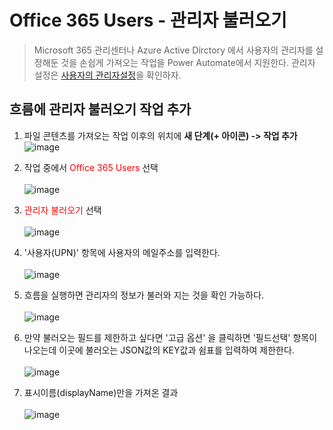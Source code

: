 # Office 365 Users - 관리자 불러오기
> Microsoft 365 관리센터나 Azure Active Dirctory 에서 사용자의 관리자를 설정해둔 것을 손쉽게 가져오는 작업을 Power Automate에서 지원한다. 관리자 설정은 [사용자의 관리자설정](https://github.com/nanenchanga53/PowerPlatforms/blob/main/%EB%A7%88%EC%9D%B4%ED%81%AC%EB%A1%9C%EC%86%8C%ED%94%84%ED%8A%B8365%EA%B4%80%EB%A6%AC%EC%84%BC%ED%84%B0/%EC%82%AC%EC%9A%A9%EC%9E%90%EA%B4%80%EB%A6%AC%EC%9E%90%EC%84%A4%EC%A0%95.md)을 확인하자.

## 흐름에 관리자 불러오기 작업 추가
1. 파일 콘텐츠를 가져오는 작업 이후의 위치에 **새 단계(+ 아이콘) -> 작업 추가**<br>![image](https://user-images.githubusercontent.com/39551265/155929733-389e36ba-5b77-49c2-ada4-b892d0d1200f.png)<br>

2. 작업 중에서 <span style="color:red">Office 365 Users</span> 선택<br><br>![image](https://user-images.githubusercontent.com/39551265/166902521-2bd83274-eea1-4f2f-b52d-396ae4e26d2c.png)<br>

3. <span style="color:red">관리자 불러오기</span> 선택<br><br>![image](https://user-images.githubusercontent.com/39551265/166903003-75440723-b921-4de4-8c13-3efe5a5ded32.png)<br>


4. '사용자(UPN)' 항목에 사용자의 메일주소를 입력한다.<br><br>![image](https://user-images.githubusercontent.com/39551265/166905300-d0ede962-961f-4f1b-8a29-55b68a63726d.png)<br>

5. 흐름을 실행하면 관리자의 정보가 불러와 지는 것을 확인 가능하다.<br><br>![image](https://user-images.githubusercontent.com/39551265/166905161-456bd01f-af38-4e6f-935a-8bf417f9c449.png)<br>

6. 만약 불러오는 필드를 제한하고 싶다면 '고급 옵션' 을 클릭하면 '필드선택' 항목이 나오는데 이곳에 불러오는 JSON값의 KEY값과 쉼표를 입력하여 제한한다.<br><br>![image](https://user-images.githubusercontent.com/39551265/166906255-357e9089-d4b8-46aa-9228-552290fb558e.png)<br>

7. 표시이름(displayName)만을 가져온 결과<br><br>![image](https://user-images.githubusercontent.com/39551265/166906187-02df4f41-dae4-4153-8798-4a2fd827b027.png)<br>